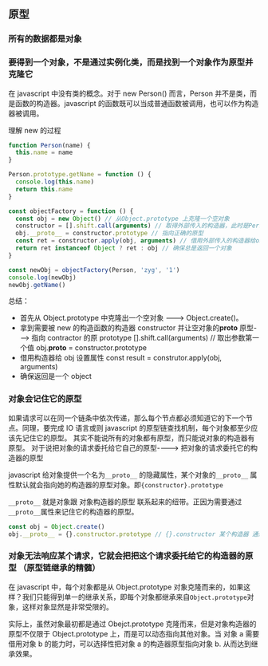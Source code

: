## 原型

### 所有的数据都是对象

### 要得到一个对象，不是通过实例化类，而是找到一个对象作为原型并克隆它

在 javascript 中没有类的概念。对于 new Person() 而言，Person 并不是类，而是函数的构造器。javascript 的函数既可以当成普通函数被调用，也可以作为构造器被调用。

理解 new 的过程

```js
function Person(name) {
  this.name = name
}

Person.prototype.getName = function () {
  console.log(this.name)
  return this.name
}

const objectFactory = function () {
  const obj = new Object() // 从Object.prototype 上克隆一个空对象
  constructor = [].shift.call(arguments) // 取得外部传入的构造器，此时是Person
  obj.__proto__ = constructor.prototype // 指向正确的原型
  const ret = constructor.apply(obj, arguments) // 借用外部传入的构造器给obj设置属性, 也是改变this的指向
  return ret instanceof Object ? ret : obj // 确保总是返回一个对象
}

const newObj = objectFactory(Person, 'zyg', '1')
console.log(newObj)
newObj.getName()
```

总结：

- 首先从 Object.prototype 中克隆出一个空对象 ---> Object.create()。
- 拿到需要被 new 的构造函数的构造器 constructor 并让空对象的**proto** 原型---> 指向 contractor 的原 prototype [].shift.call(arguments) // 取出参数第一个值 obj.**proto** = constructor.prototype
- 借用构造器给 obj 设置属性 const result = construtor.apply(obj, arguments)
- 确保返回是一个 object

### 对象会记住它的原型

如果请求可以在同一个链条中依次传递，那么每个节点都必须知道它的下一个节点。同理，要完成 IO 语言或则 javascript 的原型链查找机制，每个对象都至少应该先记住它的原型。
其实不能说所有的对象都有原型，而只能说对象的构造器有原型。
对于说把对象的请求委托给它自己的原型----> 把对象的请求委托它的构造器的原型

javascript 给对象提供一个名为`__proto__` 的隐藏属性，某个对象的`__proto__` 属性默认就会指向她的构造器的原型对象。即`{constructor}.prototype`

`__proto__` 就是对象跟 对象构造器的原型 联系起来的纽带。正因为需要通过`__proto__`属性来记住它的构造器的原型。

```js
const obj = Object.create()
obj.__proto__ = {}.constructor.prototype // {}.constructor 某个构造器 通过这个代码可以让原本指向的Objec.prototype ----> 指向了新的构造器的prototype
```

### 对象无法响应某个请求，它就会把把这个请求委托给它的构造器的原型 （原型链继承的精髓）

在 javascript 中，每个对象都是从 Object.prototype 对象克隆而来的，如果这样？我们只能得到单一的继承关系，即每个对象都继承来自`Object.prototype`对象，这样对象显然是非常受限的。

实际上，虽然对象最初都是通过 Obejct.prototype 克隆而来，但是对象构造器的原型不仅限于 Object.prototype 上，而是可以动态指向其他对象。当 对象 a 需要借用对象 b 的能力时，可以选择性把对象 a 的构造器原型指向对象 b.
从而达到继承效果。
